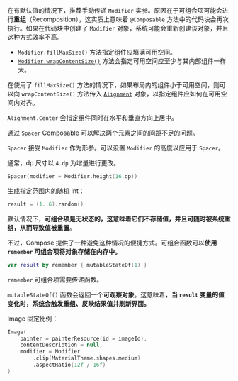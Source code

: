 在有默认值的情况下，推荐手动传递 `Modifier` 实参。原因在于可组合项可能会进行**重组**（Recomposition），这实质上意味着 `@Composable` 方法中的代码块会再次执行。如果在代码块中创建了 `Modifier` 对象，系统可能会重新创建该对象，并且这种方式效率不高。

- `Modifier.fillMaxSize()` 方法指定组件应填满可用空间。
- [`Modifier.wrapContentSize()`](https://developer.android.com/reference/kotlin/androidx/compose/ui/Modifier?hl=zh-cn#(androidx.compose.ui.Modifier).wrapContentSize(androidx.compose.ui.Alignment,kotlin.Boolean)) 方法会指定可用空间应至少与其内部组件一样大。

在使用了 `fillMaxSize()` 方法的情况下，如果布局内的组件小于可用空间，则可以向 `wrapContentSize()` 方法传入 [`Alignment`](https://developer.android.com/reference/kotlin/androidx/compose/ui/Alignment?hl=zh-cn) 对象，以指定组件应如何在可用空间内对齐。

`Alignment.Center` 会指定组件同时在水平和垂直方向上居中。



通过 `Spacer` Composable 可以解决两个元素之间的间距不足的问题。

`Spacer` 接受 `Modifier` 作为形参。可以设置 `Modifier` 的高度以应用于 `Spacer`。

通常，dp 尺寸以 `4.dp` 为增量进行更改。

```kotlin
Spacer(modifier = Modifier.height(16.dp))
```



生成指定范围内的随机 Int：

```kotlin
result = (1..6).random()
```



默认情况下，**可组合项是无状态的，这意味着它们不存储值，并且可随时被系统重组，从而导致值被重置**。

不过，Compose 提供了一种避免这种情况的便捷方式。可组合函数可以**使用 `remember` 可组合项将对象存储在内存中。**

```kotlin
var result by remember { mutableStateOf(1) }
```

`remember` 可组合项需要传递函数。

`mutableStateOf()` 函数会返回一个**可观察对象**。这意味着，**当 `result` 变量的值变化时，系统会触发重组、反映结果值并刷新界面。**



Image 固定比例：

```kotlin
Image(
    painter = painterResource(id = imageId),
    contentDescription = null,
    modifier = Modifier
        .clip(MaterialTheme.shapes.medium)
        .aspectRatio(12f / 16f)
)
```

